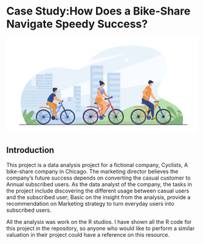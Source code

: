# Case Study:How Does a Bike-Share Navigate Speedy Success?

![share_bike](https://github.com/Clarkedlee/Bikeshare_Case_study_with_R_studio/blob/main/FRBCP.jpeg)


## Introduction
This project is a data analysis project for a fictional company, Cyclists, A bike-share company in Chicago.
The marketing director believes the company’s future success depends on converting the casual customer to
Annual subscribed users.
As the data analyst of the company, the tasks in the project include discovering the different usage between
casual users and the subscribed user; Basic on the insight from the analysis, provide a recommendation on
Marketing strategy to turn everyday users into subscribed users.

All the analysis was work on the R studios. I have shown all the R code for this project in the repository, so anyone who would like to perform a similar valuation in their project could have a reference on this resource.
